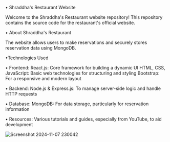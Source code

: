 • Shraddha's Restaurant Website

Welcome to the Shraddha's Restaurant website repository! This repository contains the source code for the restaurant's official website.

• About Shraddha's Restaurant

The website allows users to make reservations and securely stores reservation data using MongoDB.

•Technologies Used

• Frontend:
React.js: Core framework for building a dynamic UI
HTML, CSS, JavaScript: Basic web technologies for structuring and styling
Bootstrap: For a responsive and modern layout

• Backend:
Node.js & Express.js: To manage server-side logic and handle HTTP requests

• Database:
MongoDB: For data storage, particularly for reservation information

• Resources:
Various tutorials and guides, especially from YouTube, to aid development


![Screenshot 2024-11-07 230042](https://github.com/user-attachments/assets/d63d937e-93b7-40f7-bb48-299a0952eb2c)

